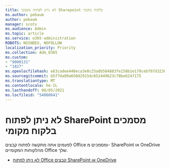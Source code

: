 ```yaml
---
title: לא ניתן לפתוח מסמכי Sharepoint בלקוח מקומי
ms.author: pebaum
author: pebaum
manager: scotv
ms.audience: Admin
ms.topic: article
ms.service: o365-administration
ROBOTS: NOINDEX, NOFOLLOW
localization_priority: Priority
ms.collection: Adm_O365
ms.custom:
- "9000131"
- "1827"
ms.openlocfilehash: e63cadee448eca3e0c25a8b584883fe158b1e170cebf07d32301ac9cede51ab2
ms.sourcegitcommit: b5f7da89a650d2915dc652449623c78be6247175
ms.translationtype: MT
ms.contentlocale: he-IL
ms.lasthandoff: 08/05/2021
ms.locfileid: "54060641"
---
```

# <a name="unable-to-open-sharepoint-documents-in-local-client"></a>לא ניתן לפתוח SharePoint מסמכים בלקוח מקומי

לפעמים אתה מתקשה לפתוח קבצים Office ומסמכים מ- SharePoint או OneDrive מהלקוחות המקומיים Office שלך.

- [לא ניתן לפתוח Office קבצים SharePoint או OneDrive](https://docs.microsoft.com/sharepoint/troubleshoot/administration/cant-open-office-files)
